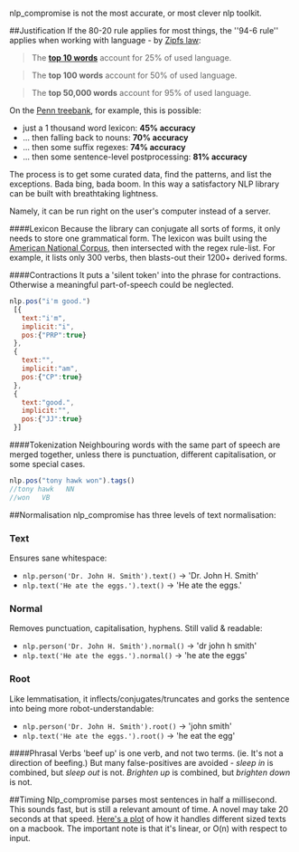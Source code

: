nlp_compromise is not the most accurate, or most clever nlp toolkit.

##Justification
If the 80-20 rule applies for most things, the ''94-6 rule'' applies when working with language - by [Zipfs law](http://www.businessinsider.com/zipfs-law-and-the-most-common-words-in-english-2013-10):
>The **[top 10 words](http://www.businessinsider.com/zipfs-law-and-the-most-common-words-in-english-2013-10)** account for 25% of used language.

>The **top 100 words** account for 50% of used language.

>The **top 50,000 words** account for 95% of used language.

On the [Penn treebank](http://www.cis.upenn.edu/~treebank/), for example, this is possible:

* just a 1 thousand word lexicon: **45% accuracy**
* ... then falling back to nouns: **70% accuracy**
* ... then some suffix regexes: **74% accuracy**
* ... then some sentence-level postprocessing: **81% accuracy**

The process is to get some curated data, find the patterns, and list the exceptions. Bada bing, bada boom.
In this way a satisfactory NLP library can be built with breathtaking lightness.

Namely, it can be run right on the user's computer instead of a server.

####Lexicon
Because the library can conjugate all sorts of forms, it only needs to store one grammatical form.
The lexicon was built using the [American National Corpus](http://www.americannationalcorpus.org/), then intersected with the regex rule-list. For example, it lists only 300 verbs, then blasts-out their 1200+ derived forms.

####Contractions
It puts a 'silent token' into the phrase for contractions. Otherwise a meaningful part-of-speech could be neglected.
```javascript
nlp.pos("i'm good.")
 [{
   text:"i'm",
   implicit:"i",
   pos:{"PRP":true}
 },
 {
   text:"",
   implicit:"am",
   pos:{"CP":true}
 },
 {
   text:"good.",
   implicit:"",
   pos:{"JJ":true}
 }]
```
####Tokenization
Neighbouring words with the same part of speech are merged together, unless there is punctuation, different capitalisation, or some special cases.
```javascript
nlp.pos("tony hawk won").tags()
//tony hawk   NN
//won   VB
```
<!-- To turn this off:
```javascript
nlp.pos("tony hawk won", {dont_combine:true}).tags()
//tony   NN
//hawk   NN
//won   VB
```-->


##Normalisation
nlp_compromise has three levels of text normalisation:
### Text
Ensures sane whitespace:
* `nlp.person('Dr. John H. Smith').text()` -> 'Dr. John H. Smith'
* `nlp.text('He ate the eggs.').text()` -> 'He ate the eggs.'

### Normal
Removes punctuation, capitalisation, hyphens. Still valid & readable:
* `nlp.person('Dr. John H. Smith').normal()` -> 'dr john h smith'
* `nlp.text('He ate the eggs.').normal()` -> 'he ate the eggs'

### Root
Like lemmatisation, it inflects/conjugates/truncates and gorks the sentence into being more robot-understandable:
* `nlp.person('Dr. John H. Smith').root()` -> 'john smith'
* `nlp.text('He ate the eggs.').root()` -> 'he eat the egg'

####Phrasal Verbs
'beef up' is one verb, and not two terms. (ie. It's not a direction of beefing.) But many false-positives are avoided - *sleep in* is combined, but *sleep out* is not. *Brighten up* is combined, but *brighten down* is not.


##Timing
Nlp_compromise parses most sentences in half a millisecond. This sounds fast, but is still a relevant amount of time. A novel may take 20 seconds at that speed.
[Here's a plot](https://docs.google.com/spreadsheets/d/1O-U2NqIXH-3XgxZthlpVwndxN4ZkXcm59NUr6vqpQXc/edit#gid=0) of how it handles different sized texts on a macbook. The important note is that it's linear, or O(n) with respect to input.
